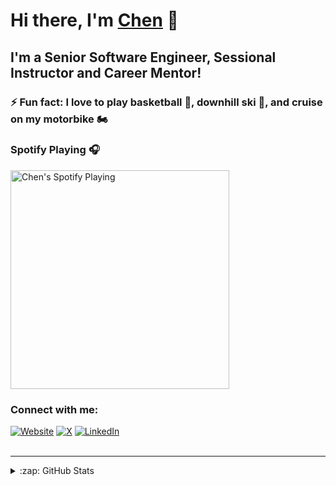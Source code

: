 # Hi there, I'm [Chen][website] 👋

## I'm a Senior Software Engineer, Sessional Instructor and Career Mentor!

### ⚡ Fun fact: I love to play basketball 🏀, downhill ski 🎿, and cruise on my motorbike 🏍 

### Spotify Playing 🎧
[<img src="https://spotify-now-playing-chenliang.vercel.app/api/spotify?background_color=0d1117&border_color=ffffff" alt="Chen's Spotify Playing" width="350" />][spotify]

### Connect with me:

[![Website](https://img.shields.io/badge/website-FFFFFF?style=for-the-badge&logo=About.me&logoColor=black)][website]
[![X](https://img.shields.io/badge/X-%23000000.svg?style=for-the-badge&logo=X&logoColor=white)][x]
[![LinkedIn](https://img.shields.io/badge/linkedin-%230077B5.svg?style=for-the-badge&logo=linkedin&logoColor=white)][linkedin]
<br />
<br />

---
<details>
  <summary>:zap: GitHub Stats</summary>

  <img align="left" alt="mrchenliang's GitHub Stats" src="https://github-readme-stats.vercel.app/api?username=mrchenliang&show_icons=true&hide_border=true" />

</details>

[website]: https://chenliang.ca
[x]: https://x.com/mr_chenliang
[linkedin]: https://linkedin.com/in/mrchenliang
[spotify]: https://open.spotify.com/user/12168690942

